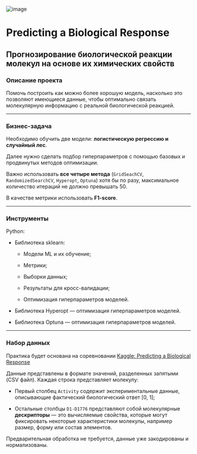 ![image](https://chydo-deti.ru/wp-content/uploads/2020/11/pyelonephritis_1024x683.jpg)

# Predicting a Biological Response
## Прогнозирование биологической реакции молекул на основе их химических свойств

### Описание проекта

Помочь построить как можно более хорошую модель, насколько это позволяют имеющиеся данные, чтобы оптимально связать молекулярную информацию с реальной биологической реакцией.

---

### Бизнес-задача

Необходимо обучить две модели: **логистическую регрессию и случайный лес**.

Далее нужно сделать подбор гиперпараметров с помощью базовых и продвинутых методов оптимизации.

Важно использовать **все четыре метода** (`GridSeachCV`, `RandomizedSearchCV`, `Hyperopt`, `Optuna`) хотя бы по разу, максимальное количество итераций не должно превышать 50.

В качестве метрики использовать **F1-score**.

---

### Инструменты

Python:

* Библиотека sklearn:

  * Модели ML и их обучение;

  * Метрики;

  * Выборки данных;

  * Результаты для кросс-валидации;

  * Оптимизация гиперпараметров моделей.

* Библиотека Hyperopt — оптимизация гиперпараметров моделей.

* Библиотека Optuna — оптимизация гиперпараметров моделей.

---

### Набор данных

Практика будет основана на соревновании [Kaggle: Predicting a Biological Response](https://www.kaggle.com/c/bioresponse)

Данные представлены в формате значений, разделенных запятыми (CSV файл). Каждая строка представляет молекулу:

* Первый столбец `Activity` содержит экспериментальные данные, описывающие фактический биологический ответ [0, 1]; 

* Остальные столбцы `D1-D1776` представляют собой молекулярные **дескрипторы** — это вычисляемые свойства, которые могут фиксировать некоторые характеристики молекулы, например размер, форму или состав элементов.

Предварительная обработка не требуется, данные уже закодированы и нормализованы.